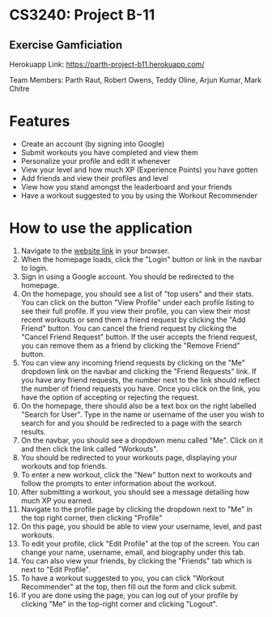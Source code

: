 # CS3240: Project B-11
## Exercise Gamficiation

Herokuapp Link: https://parth-project-b11.herokuapp.com/

Team Members: Parth Raut, Robert Owens, Teddy Oline, Arjun Kumar, Mark Chitre

# Features
- Create an account (by signing into Google)
- Submit workouts you have completed and view them
- Personalize your profile and edit it whenever
- View your level and how much XP (Experience Points) you have gotten
- Add friends and view their profiles and level
- View how you stand amongst the leaderboard and your friends
- Have a workout suggested to you by using the Workout Recommender

# How to use the application
1. Navigate to the [website link] in your browser.
2. When the homepage loads, click the "Login" button or link in the navbar to login.
3. Sign in using a Google account. You should be redirected to the homepage.
4. On the homepage, you should see a list of "top users" and their stats. You can click on the button "View Profile" under each profile listing to see their full profile. If you view their profile, you can view their most recent workouts or send them a friend request by clicking the "Add Friend" button. You can cancel the friend request by clicking the "Cancel Friend Request" button. If the user accepts the friend request, you can remove them as a friend by clicking the "Remove Friend" button.
5. You can view any incoming friend requests by clicking on the "Me" dropdown link on the navbar and clicking the "Friend Requests" link. If you have any friend requests, the number next to the link should reflect the number of friend requests you have. Once you click on the link, you have the option of accepting or rejecting the request.
6. On the homepage, there should also be a text box on the right labelled "Search for User". Type in the name or username of the user you wish to search for and you should be redirected to a page with the search results.
7. On the navbar, you should see a dropdown menu called "Me". Click on it and then click the link called "Workouts".
8. You should be redirected to your workouts page, displaying your workouts and top friends.
9. To enter a new workout, click the "New" button next to workouts and follow the prompts to enter information about the workout.
10. After submitting a workout, you should see a message detailing how much XP you earned.
11. Navigate to the profile page by clicking the dropdown next to "Me" in the top right corner, then clicking "Profile"
12. On this page, you should be able to view your username, level, and past workouts.
13. To edit your profile, click "Edit Profile" at the top of the screen. You can change your name, username, email, and biography under this tab.
14. You can also view your friends, by clicking the "Friends" tab which is next to "Edit Profile".
15. To have a workout suggested to you, you can click "Workout Recommender" at the top, then fill out the form and click submit.
16. If you are done using the page, you can log out of your profile by clicking "Me" in the top-right corner and clicking "Logout".

[//]: # (These are reference links used in the body of this note and get stripped out when the markdown processor does its job. There is no need to format nicely because it shouldn't be seen. Thanks SO - http://stackoverflow.com/questions/4823468/store-comments-in-markdown-syntax)

   [website link]: <https://parth-project-b11.herokuapp.com/>
